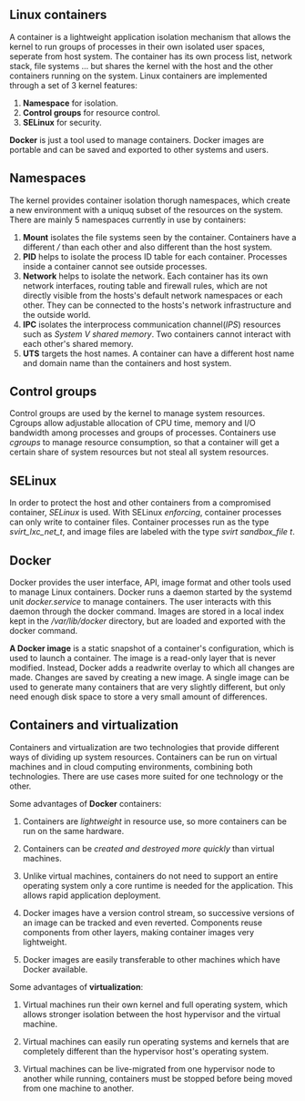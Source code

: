 ## Linux containers
A container is a lightweight application isolation mechanism that allows the kernel to run groups of processes in their own isolated user spaces, seperate from host system. The container has its own process list, network stack, file systems ... but shares the kernel with the host and the other containers running on the system. Linux containers are implemented through a set of 3 kernel features: <br />

1. **Namespace** for isolation.<br />
2. **Control groups** for resource control.<br />
3. **SELinux** for security.

**Docker** is just a tool used to manage containers. Docker images are portable and can be saved and exported to other systems and users.

## Namespaces
The kernel provides container isolation thorugh namespaces, which create a new environment with a uniquq subset of the resources on the system. There are mainly 5 namespaces currently in use by containers:<br />

1. **Mount** isolates the file systems seen by the container. Containers have a different */* than each other and also different than the host system.
2. **PID** helps to isolate the process ID table for each container. Processes inside a container cannot see outside processes. 
3. **Network** helps to isolate the network. Each container has its own network interfaces, routing table and firewall rules, which are not directly visible from the hosts's default network namespaces or each other. They can be connected to the hosts's network infrastructure and the outside world.
4. **IPC** isolates the interprocess communication channel(*IPS*) resources such as *System V shared memory*. Two containers cannot interact with each other's shared memory.
5. **UTS** targets the host names. A container can have a different host name and domain name than the containers and host system.

## Control groups
Control groups are used by the kernel to manage system resources. Cgroups allow adjustable allocation of CPU time, memory and I/O bandwidth among processes and groups of processes. Containers use *cgroups* to manage resource consumption, so that a container will get a certain share of system resources but not steal all system resources.

## SELinux
In order to protect the host and other containers from a compromised container, *SELinux* is used. With SELinux *enforcing*, container processes can only write to container files. Container processes run as the type *svirt_lxc_net_t*, and image files are labeled with the type *svirt sandbox_file t*. 

## Docker
Docker provides the user interface, API, image format and other tools used to manage Linux containers. Docker runs a daemon started by the systemd unit *docker.service* to manage containers. The user interacts with this daemon through the docker command. Images are stored in a local index kept in the */var/lib/docker* directory, but are loaded and exported with the docker command. 

**A Docker image** is a static snapshot of a container's configuration, which is used to launch a container. The image is a read-only layer that is never modified. Instead, Docker adds a readwrite overlay to which all changes are made. Changes are saved by creating a new image. A single image can be used to generate many containers that are very slightly different, but only need enough disk space to store a very small amount of differences.

## Containers and virtualization
Containers and virtualization are two technologies that provide different ways of dividing up system resources. Containers can be run on virtual machines and in cloud computing environments, combining both technologies. There are use cases more suited for one technology or the other. 

Some advantages of **Docker** containers: 

1. Containers are *lightweight* in resource use, so more containers can be run on the same hardware. 

2. Containers can be *created and destroyed more quickly* than virtual machines.

3. Unlike virtual machines, containers do not need to support an entire operating system only a core runtime is needed for the application. This allows rapid application deployment.

4. Docker images have a version control stream, so successive versions of an image can be tracked and even reverted. Components reuse components from other layers, making container images very lightweight. 

5. Docker images are easily transferable to other machines which have Docker available.

Some advantages of **virtualization**: 

1. Virtual machines run their own kernel and full operating system, which allows stronger isolation between the host hypervisor and the virtual machine. 

2. Virtual machines can easily run operating systems and kernels that are completely different than the hypervisor host's operating system. 

3. Virtual machines can be live-migrated from one hypervisor node to another while running, containers must be stopped before being moved from one machine to another.
